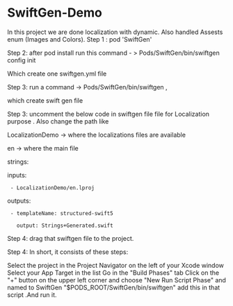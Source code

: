 # SwiftGen-Demo
In this project we are done localization with dynamic.
Also handled Assests enum (Images and Colors).
Step 1 : pod 'SwiftGen'



Step 2:  after pod install run this command - > Pods/SwiftGen/bin/swiftgen config init

Which create one swiftgen.yml file 



Step 3: run a command  -> Pods/SwiftGen/bin/swiftgen , 

which  create swift gen file



Step 3:   uncomment  the below code in swiftgen file file for Localization purpose . Also change the path  like



 LocalizationDemo -> where the localizations files are available 

en -> where the main file 



strings:

   inputs:

     - LocalizationDemo/en.lproj

   outputs:

     - templateName: structured-swift5

       output: Strings+Generated.swift



Step 4: drag that swiftgen file to the project.



Step 4: In short, it consists of these steps:

Select the project in the Project Navigator on the left of your Xcode window
Select your App Target in the list
Go in the "Build Phases" tab
Click on the "+" button on the upper left corner and choose "New Run Script Phase" and named to SwiftGen
"$PODS_ROOT/SwiftGen/bin/swiftgen" add this in that script .And run it.
